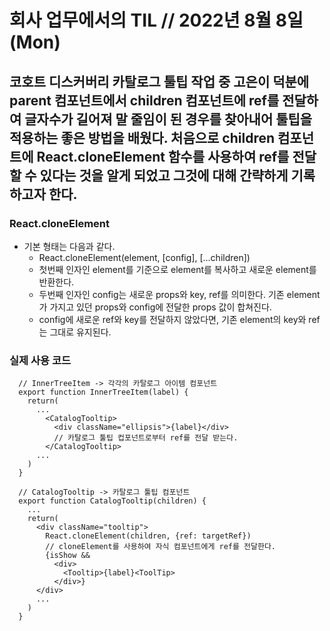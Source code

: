 # 회사 업무에서의 TIL // 2022년 8월 8일 (Mon)

## 코호트 디스커버리 카탈로그 툴팁 작업 중 고은이 덕분에 parent 컴포넌트에서 children 컴포넌트에 ref를 전달하여 글자수가 길어져 말 줄임이 된 경우를 찾아내어 툴팁을 적용하는 좋은 방법을 배웠다. 처음으로 children 컴포넌트에 React.cloneElement 함수를 사용하여 ref를 전달할 수 있다는 것을 알게 되었고 그것에 대해 간략하게 기록하고자 한다.

### React.cloneElement

- 기본 형태는 다음과 같다.
  - React.cloneElement(element, [config], [...children])
  - 첫번째 인자인 element를 기준으로 element를 복사하고 새로운 element를 반환한다.
  - 두번째 인자인 config는 새로운 props와 key, ref를 의미한다. 기존 element가 가지고 있던 props와 config에 전달한 props 값이 합쳐진다.
  - config에 새로운 ref와 key를 전달하지 않았다면, 기존 element의 key와 ref는 그대로 유지된다.

### 실제 사용 코드

```
  // InnerTreeItem -> 각각의 카탈로그 아이템 컴포넌트
  export function InnerTreeItem(label) {
    return(
      ...
        <CatalogTooltip>
          <div className="ellipsis">{label}</div>
          // 카탈로그 툴팁 컵포넌트로부터 ref를 전달 받는다.
        </CatalogTooltip>
      ...
    )
  }

  // CatalogTooltip -> 카탈로그 툴팁 컴포넌트
  export function CatalogTooltip(children) {
    ...
    return(
      <div className="tooltip">
        React.cloneElement(children, {ref: targetRef})
        // cloneElement를 사용하여 자식 컴포넌트에게 ref를 전달한다.
        {isShow &&
          <div>
            <Tooltip>{label}<ToolTip>
          </div>}
      </div>
      ...
    )
  }
```
